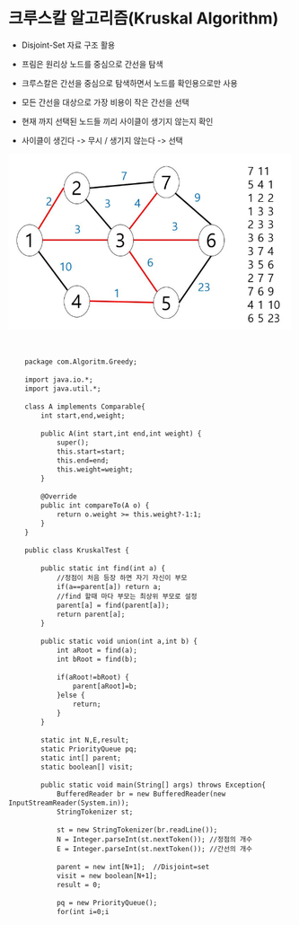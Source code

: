 # 크루스칼 알고리즘(Kruskal Algorithm)

- Disjoint-Set 자료 구조 활용

- 프림은 원리상 노드를 중심으로 간선을 탐색

- 크루스칼은 간선을 중심으로 탐색하면서 노드를 확인용으로만 사용

- 모든 간선을 대상으로 가장 비용이 작은 간선을 선택

- 현재 까지 선택된 노드들 끼리 사이클이 생기지 않는지 확인

- 사이클이 생긴다 -> 무시 / 생기지 않는다 -> 선택

<img src="./img/크루스칼1.JPG" alt="크루스칼">


<pre>
<code>

    package com.Algoritm.Greedy;

    import java.io.*;
    import java.util.*;

    class A implements Comparable<A>{
        int start,end,weight;
        
        public A(int start,int end,int weight) {
            super();
            this.start=start;
            this.end=end;
            this.weight=weight;
        }

        @Override
        public int compareTo(A o) {
            return o.weight >= this.weight?-1:1;
        }
    }

    public class KruskalTest {
        
        public static int find(int a) {
            //정점이 처음 등장 하면 자기 자신이 부모
            if(a==parent[a]) return a;
            //find 할때 마다 부모는 최상위 부모로 설정
            parent[a] = find(parent[a]);
            return parent[a];
        }
        
        public static void union(int a,int b) {
            int aRoot = find(a);
            int bRoot = find(b);
            
            if(aRoot!=bRoot) {
                parent[aRoot]=b;
            }else {
                return;
            }
        }

        static int N,E,result;
        static PriorityQueue<A> pq;
        static int[] parent;
        static boolean[] visit;
        
        public static void main(String[] args) throws Exception{
            BufferedReader br = new BufferedReader(new InputStreamReader(System.in));
            StringTokenizer st;
            
            st = new StringTokenizer(br.readLine());
            N = Integer.parseInt(st.nextToken()); //정점의 개수
            E = Integer.parseInt(st.nextToken()); //간선의 개수
            
            parent = new int[N+1];	//Disjoint=set
            visit = new boolean[N+1];
            result = 0;
            
            pq = new PriorityQueue<A>();
            for(int i=0;i<E;i++) {
                st = new StringTokenizer(br.readLine());
                int start = Integer.parseInt(st.nextToken());
                int end = Integer.parseInt(st.nextToken());
                int weigth = Integer.parseInt(st.nextToken());
                
                pq.add(new A(start,end,weigth));
            }
            
            for(int i=1;i<=N;i++) {
                parent[i]=i;
            }
            
            for(int i=0;i<E;i++) {
                A oneNode = pq.poll();
                int start = oneNode.start;
                int end = oneNode.end;
                
                //간선 선택시 양쪽의 루트(최상위 노드가 무엇인지 확인)
                int a = find(start);
                int b = find(end);
                
                if(a==b) continue;
                
                union(start,end);
                result += oneNode.weight;
            }
            
            System.out.println(result);
            
        }

    }

    /*
    7 11
    5 4 1
    1 2 2
    1 3 3
    2 3 3
    3 6 3
    3 7 4
    3 5 6
    2 7 7
    7 6 9
    4 1 10
    6 5 23
    */

</code>
<pre>
